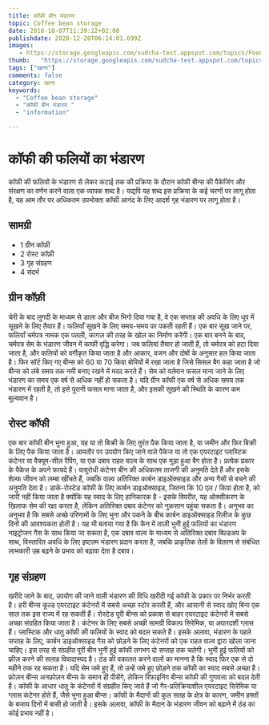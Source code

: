 ```yaml
---
title: कॉफी बीन भंडारण 
topic: Coffee bean storage
date: 2018-10-07T11:39:22+02:00
publishdate: 2020-12-20T06:14:01.699Z
images: 
   - https://storage.googleapis.com/sudcha-test.appspot.com/topics/Food/coffee_bean_storage/1.jpeg
thumb:   "https://storage.googleapis.com/sudcha-test.appspot.com/topics/Food/coffee_bean_storage/thumb.jpeg"
tags: ["खाना"]
comments: false
category: खाना
keywords: 
  - "Coffee bean storage"
  - "कॉफी बीन भंडारण "
  - "information"

---
```

<h1> कॉफी की फलियों का भंडारण </h1> <p> कॉफी की फलियों के भंडारण से लेकर कटाई तक की प्रक्रिया के दौरान कॉफी बीन्स की पैकेजिंग और संरक्षण का वर्णन करने वाला एक व्यापक शब्द है। यद्यपि यह शब्द इस प्रक्रिया के कई चरणों पर लागू होता है, यह आम तौर पर अधिकतम उपभोक्ता कॉफी आनंद के लिए आदर्श गृह भंडारण पर लागू होता है। </p> <h2> सामग्री </h2> <ul> <li> 1 ग्रीन कॉफी </li > <li> 2 रोस्ट कॉफ़ी </li> <li> 3 गृह संग्रहण </li> <li> 4 संदर्भ </li> </ul> <h2> ग्रीन कॉफ़ी </h2> <p> चेरी के बाद लुगदी के माध्यम से डाला और बीज भिगो दिया गया है, वे एक सप्ताह की अवधि के लिए धूप में सूखने के लिए तैयार हैं। फलियाँ सूखने के लिए समय-समय पर पकती रहती हैं। एक बार सूख जाने पर, फलियाँ चर्मपत्र नामक एक पतली, कागज़ की तरह के खोल का निर्माण करेंगी। एक बार बनने के बाद, चर्मपत्र सेम के भंडारण जीवन में काफी वृद्धि करेगा। जब फलियां तैयार हो जाती हैं, तो चर्मपत्र को हटा दिया जाता है, और फलियों को वर्गीकृत किया जाता है और आकार, वजन और दोषों के अनुसार हल किया जाता है। फिर सॉर्ट किए गए बीन्स को 60 या 70 किग्रा बोरियों में रखा जाता है जिसे सिसल बैग कहा जाता है जो बीन्स को लंबे समय तक नमी बनाए रखने में मदद करते हैं। सेम को वर्तमान फसल माना जाने के लिए भंडारण का समय एक वर्ष से अधिक नहीं हो सकता है। यदि ग्रीन कॉफी एक वर्ष से अधिक समय तक भंडारण में रहती है, तो इसे पुरानी फसल माना जाता है, और इसकी सूखने की स्थिति के कारण कम मूल्यवान है। </p> <h2> रोस्ट कॉफी </h2> <p> एक बार कॉफी बीन भुना हुआ, यह या तो बिक्री के लिए तुरंत पैक किया जाता है, या जमीन और फिर बिक्री के लिए पैक किया जाता है। आमतौर पर उपयोग किए जाने वाले पैकेज या तो एक एयरटाइट प्लास्टिक कंटेनर या वैक्यूम-सील रैपिंग, या एक दबाव राहत वाल्व के साथ एक मुड़ा हुआ बैग होता है। प्रत्येक प्रकार के पैकेज के अपने फायदे हैं। वायुरोधी कंटेनर बीन की अधिकतम ताजगी की अनुमति देते हैं और इसके शेल्फ जीवन को लम्बा खींचते हैं, जबकि वाल्व अतिरिक्त कार्बन डाइऑक्साइड और अन्य गैसों से बचने की अनुमति देता है। डार्क-रोस्टेड कॉफी के लिए कार्बन डाइऑक्साइड, जितना कि 10 एल / किग्रा होता है, को जारी नहीं किया जाता है क्योंकि यह स्वाद के लिए हानिकारक है - इसके विपरीत, यह ऑक्सीकरण के खिलाफ सेम की रक्षा करता है, लेकिन अतिरिक्त दबाव कंटेनर को नुकसान पहुंचा सकता है। अनुभव का अनुभव है कि सबसे अच्छे परिणामों के लिए भुना और पकने के बीच कार्बन डाइऑक्साइड रिलीज के कुछ दिनों की आवश्यकता होती है। यह भी बताया गया है कि कैन में ताज़ी भुनी हुई फलियों का भंडारण नाइट्रोजन गैस के साथ किया जा सकता है, एक दबाव वाल्व के माध्यम से अतिरिक्त दबाव बिल्डअप के साथ, विस्तारित अवधि के लिए इष्टतम भंडारण प्रदान करता है, जबकि प्राकृतिक तेलों के वितरण से संबंधित लाभकारी उम्र बढ़ने के प्रभाव को बढ़ावा देता है दबाव। </p> <h2> गृह संग्रहण </h2> <p> खरीदे जाने के बाद, उपयोग की जाने वाली भंडारण की विधि खरीदी गई कॉफी के प्रकार पर निर्भर करती है। हरी बीन्स कूल्ड एयरटाइट कंटेनरों में सबसे अच्छा स्टोर करती हैं, और आसानी से स्वाद खोए बिना एक साल तक इस राज्य में रह सकती हैं। रोस्टेड पूरी बीन्स को प्रकाश से बाहर एयरटाइट कंटेनरों में सबसे अच्छा संग्रहित किया जाता है। कंटेनर के लिए सबसे अच्छी सामग्री विकल्प सिरेमिक, या अपारदर्शी ग्लास हैं। प्लास्टिक और धातु कॉफी की फलियों के स्वाद को बदल सकते हैं। इसके अलावा, भंडारण के पहले सप्ताह के लिए, कार्बन डाइऑक्साइड गैस को छोड़ने के लिए कंटेनरों को एक राहत वाल्व द्वारा खोला जाना चाहिए। इस तरह से संग्रहीत पूरी बीन भुनी हुई कॉफी लगभग दो सप्ताह तक चलेगी। भुनी हुई फलियों को फ्रीज़ करने की सलाह विवादास्पद है। ठंड की वकालत करने वालों का मानना ​​है कि स्वाद फिर एक से दो महीने तक रह सकता है। यदि सेम जमे हुए हैं, तो उन्हें जमे हुए छोड़ने तक कॉफी का स्वाद सबसे अच्छा है। फ्रोज़न बीन्स अनफ्रोज़न बीन्स के समान ही पीसेंगे, लेकिन रिफाइनिंग बीन्स कॉफी की गुणवत्ता को बदल देती है। कॉफी के आधार धातु के कंटेनरों में संग्रहीत किए जाते हैं जो गैर-प्रतिक्रियाशील एयरटाइट सिरेमिक या ग्लास कंटेनर होते हैं, जैसे भुना हुआ बीन्स। कॉफी के मैदानों की कुल सतह के क्षेत्र के कारण, जमीन हफ्तों के बजाय दिनों में बासी हो जाती है। इसके अलावा, कॉफी के मैदान के भंडारण जीवन को बढ़ाने में ठंड का कोई प्रभाव नहीं है। </p> 